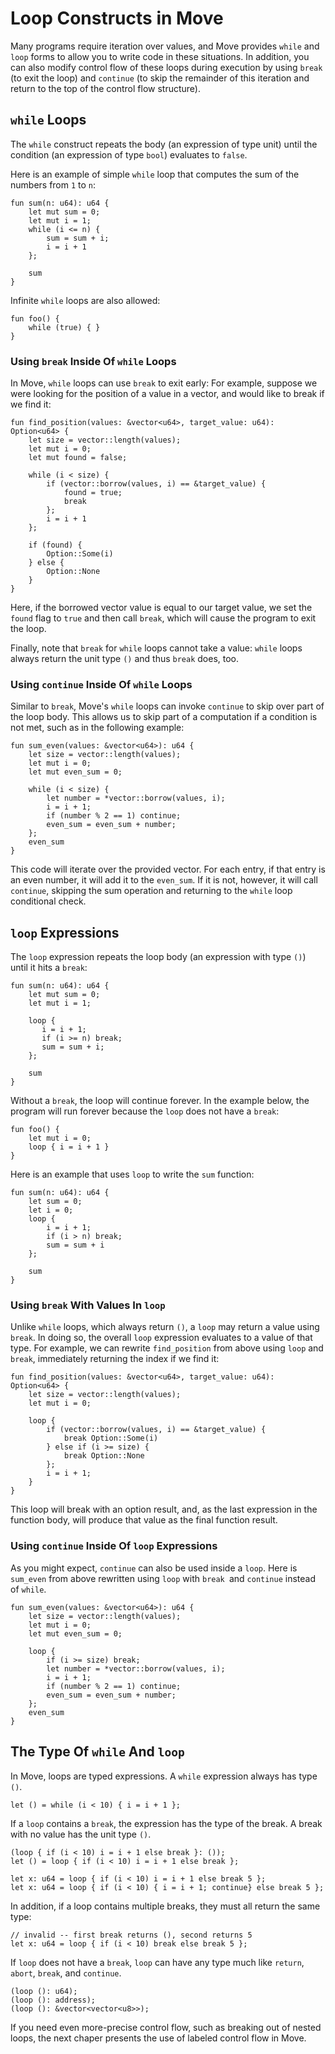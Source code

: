 # Loop Constructs in Move

Many programs require iteration over values, and Move provides `while` and `loop` forms to allow you
to write code in these situations. In addition, you can also modify control flow of these loops
during execution by using `break` (to exit the loop) and `continue` (to skip the remainder of this
iteration and return to the top of the control flow structure).

## `while` Loops

The `while` construct repeats the body (an expression of type unit) until the condition (an
expression of type `bool`) evaluates to `false`.

Here is an example of simple `while` loop that computes the sum of the numbers from `1` to `n`:

```move
fun sum(n: u64): u64 {
    let mut sum = 0;
    let mut i = 1;
    while (i <= n) {
        sum = sum + i;
        i = i + 1
    };

    sum
}
```

Infinite `while` loops are also allowed:

```move=
fun foo() {
    while (true) { }
}
```

### Using `break` Inside Of `while` Loops

In Move, `while` loops can use `break` to exit early: For example, suppose we were looking for the
position of a value in a vector, and would like to  break if we find it:

```move
fun find_position(values: &vector<u64>, target_value: u64): Option<u64> {
    let size = vector::length(values);
    let mut i = 0;
    let mut found = false;

    while (i < size) {
        if (vector::borrow(values, i) == &target_value) {
            found = true;
            break
        };
        i = i + 1
    };

    if (found) {
        Option::Some(i)
    } else {
        Option::None
    }
}
```

Here, if the borrowed vector value is equal to our target value, we set the `found` flag to `true`
and then call `break`, which will cause the program to exit the loop.

Finally, note that `break` for `while` loops cannot take a value: `while` loops always return the
unit type `()` and thus `break` does, too.

### Using `continue` Inside Of `while` Loops

Similar to `break`, Move's `while` loops can invoke `continue` to skip over part of the loop body.
This allows us to skip part of a computation if a condition is not met, such as in the following
example:

```move
fun sum_even(values: &vector<u64>): u64 {
    let size = vector::length(values);
    let mut i = 0;
    let mut even_sum = 0;

    while (i < size) {
        let number = *vector::borrow(values, i);
        i = i + 1;
        if (number % 2 == 1) continue;
        even_sum = even_sum + number;
    };
    even_sum
}
```

This code will iterate over the provided vector. For each entry, if that entry is an even number, it
will add it to the `even_sum`. If it is not, however, it will call `continue`, skipping the sum
operation and returning to the `while` loop conditional check.

## `loop` Expressions

The `loop` expression repeats the loop body (an expression with type `()`) until it hits a `break`:

```move
fun sum(n: u64): u64 {
    let mut sum = 0;
    let mut i = 1;

    loop {
       i = i + 1;
       if (i >= n) break;
       sum = sum + i;
    };

    sum
}
```

Without a `break`, the loop will continue forever. In the example below, the program will run
forever because the `loop` does not have a `break`:

```move
fun foo() {
    let mut i = 0;
    loop { i = i + 1 }
}
```

Here is an example that uses `loop` to write the `sum` function:

```move
fun sum(n: u64): u64 {
    let sum = 0;
    let i = 0;
    loop {
        i = i + 1;
        if (i > n) break;
        sum = sum + i
    };

    sum
}
```

### Using `break` With Values In `loop`

Unlike `while` loops, which always return `()`, a `loop` may return a value using `break`. In doing
so, the overall `loop` expression evaluates to a value of that type. For example, we can rewrite
`find_position` from above using `loop` and `break`, immediately returning the index if we find it:

```move
fun find_position(values: &vector<u64>, target_value: u64): Option<u64> {
    let size = vector::length(values);
    let mut i = 0;

    loop {
        if (vector::borrow(values, i) == &target_value) {
            break Option::Some(i)
        } else if (i >= size) {
            break Option::None
        };
        i = i + 1;
    }
}
```

This loop will break with an option result, and, as the last expression in the function body, will
produce that value as the final function result.

### Using `continue` Inside Of `loop` Expressions

As you might expect, `continue` can also be used inside a `loop`. Here is `sum_even` from above
rewritten using `loop` with `break `and `continue` instead of `while`.

```move
fun sum_even(values: &vector<u64>): u64 {
    let size = vector::length(values);
    let mut i = 0;
    let mut even_sum = 0;

    loop {
        if (i >= size) break;
        let number = *vector::borrow(values, i);
        i = i + 1;
        if (number % 2 == 1) continue;
        even_sum = even_sum + number;
    };
    even_sum
}
```

## The Type Of `while` And `loop`

In Move, loops are typed expressions. A `while` expression always has type `()`.

```move
let () = while (i < 10) { i = i + 1 };
```

If a `loop` contains a `break`, the expression has the type of the break. A break with no
value has the unit type `()`.

```move
(loop { if (i < 10) i = i + 1 else break }: ());
let () = loop { if (i < 10) i = i + 1 else break };

let x: u64 = loop { if (i < 10) i = i + 1 else break 5 };
let x: u64 = loop { if (i < 10) { i = i + 1; continue} else break 5 };
```

In addition, if a loop contains multiple breaks, they must all return the same type:

```move
// invalid -- first break returns (), second returns 5
let x: u64 = loop { if (i < 10) break else break 5 };
```

If `loop` does not have a `break`, `loop` can have any type much like `return`, `abort`, `break`,
and `continue`.

```move
(loop (): u64);
(loop (): address);
(loop (): &vector<vector<u8>>);
```

If you need even more-precise control flow, such as breaking out of nested loops, the next chaper
presents the use of labeled control flow in Move.


